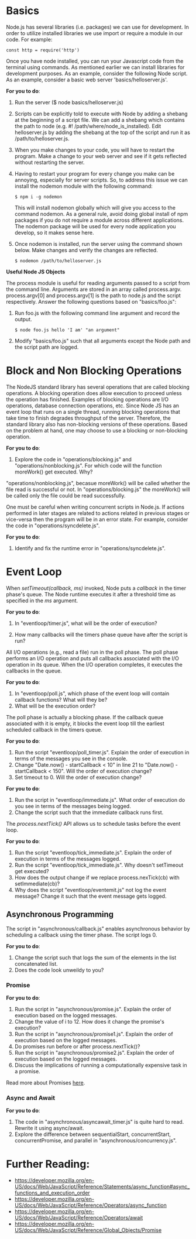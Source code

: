 # Basics

Node.js has several libraries (i.e. packages) we can use for development. In order to utilize installed libraries we use import or require a module in our code. For example:

    const http = require('http')

Once you have node installed, you can run your Javascript code from the terminal using commands. As mentioned earlier we can install libraries for development purposes. As an example, consider the following Node script.
As an example, consider a basic web server 'basics/helloserver.js'.

**For you to do**:

1. Run the server ($ node basics/helloserver.js)

2. Scripts can be explicitly told to execute with Node by adding a shebang at the beginning of a script file. We can add a shebang which contains the path to node (e.g. #! /path/where/node_is_installed).
   Edit helloserver.js by adding the shebang at the top of the script and run it as /path/to/helloserver.js.

3. When you make changes to your code, you will have to restart the program. Make a change to your web server and see if it gets reflected without restarting the server.

4. Having to restart your program for every change you make can be annoying, especially for server scripts. So, to address this issue we can install the nodemon module with the following command:

    `$ npm i -g nodemon`

    This will install nodemon globally which will give you access to the command nodemon. As a general rule, avoid doing global install of npm packages if you do not require a module across different applications. The nodemon package will be used for every node application you develop, so it makes sense here.

5. Once nodemon is installed, run the server using the command shown below. Make changes and verify the changes are reflected.

    `$ nodemon /path/to/helloserver.js`

**Useful Node JS Objects**

The process module is useful for reading arguments passed to a script from the command line. Arguments are stored in an array called process.argv. process.argv[0] and process.argv[1] is the path to node.js and the script respectively.
Answer the following questions based on "basics/foo.js":

1. Run foo.js with the following command line argument and record the output.

    `$ node foo.js hello 'I am' "an argument"`

2. Modify "basics/foo.js" such that all arguments except the Node path and the script path are logged.

# Block and Non Blocking Operations

The NodeJS standard library has several operations that are called blocking operations. A blocking operation does allow execution to proceed unless the operation has finished. Examples of blocking operations are I/O operations, database connection operations, etc. Since Node JS has an event loop that runs on a single thread, running blocking operations that take time to finish degrades throughput of the server. Therefore, the standard library also has non-blocking versions of these operations. Based on the problem at hand, one may choose to use a blocking or non-blocking operation.

**For you to do**:

1. Explore the code in "operations/blocking.js" and "operations/nonblocking.js". For which code will the function moreWork() get executed. Why?

"operations/nonblocking.js", becasue moreWork() will be called whether the file read is successful or not. In "operations/blocking.js" the moreWork() will be called only the file could be read successfully.

One must be careful when writing concurrent scripts in Node.js. If actions performed in later stages are related to actions related in previous stages or vice-versa then the program will be in an error state.
For example, consider the code in "operations/syncdelete.js".

**For you to do**:

1. Identify and fix the runtime error in "operations/syncdelete.js".

# Event Loop

When _setTimeout(callback, ms)_ invoked, Node puts a _callback_ in the timer phase's queue. The Node runtime executes it after a threshold time as specified in the _ms_ argument.

**For you to do**:

1. In "eventloop/timer.js", what will be the order of execution?

2. How many callbacks will the timers phase queue have after the script is run?

All I/O operations (e.g., read a file) run in the poll phase. The poll phase performs an I/O operation and puts all callbacks associated with the I/O operation in its queue. When the I/O operation completes, it executes the callbacks in the queue.

**For you to do**:

1. In "eventloop/poll.js", which phase of the event loop will contain callback functions? What will they be?
2. What will be the execution order?

The poll phase is actually a blocking phase. If the callback queue associated with it is empty, it blocks the event loop till the earliest scheduled callback in the timers queue.

**For you to do**:

1. Run the script "eventloop/poll_timer.js". Explain the order of execution in terms of the messages you see in the console.
2. Change "Date.now() - startCallback < 10" in line 21 to "Date.now() - startCallback < 150". Will the order of execution change?
3. Set timeout to 0. Will the order of execution change?

**For you to do**:

1. Run the script in "eventloop/immediate.js". What order of execution do you see in terms of the messages being logged.
2. Change the script such that the immediate callback runs first.

The _process.nextTick()_ API allows us to schedule tasks before the event loop.

**For you to do**:

1. Run the script "eventloop/tick_immediate.js". Explain the order of execution in terms of the messages logged.
2. Run the script "eventloop/tick_immediate.js". Why doesn't setTimeout get executed?
3. How does the output change if we replace process.nexTick(cb) with setImmediate(cb)?
4. Why does the script "eventloop/eventemit.js" not log the event message? Change it such that the event message gets logged.

## Asynchronous Programming

The script in "asynchronous/callback.js" enables asynchronous behavior by scheduling a callback using the timer phase.
The script logs 0.

**For you to do**:

1. Change the script such that logs the sum of the elements in the list concatenated list.
2. Does the code look unweildy to you?

### Promise

**For you to do**:

1. Run the script in "asynchronous/promise.js". Explain the order of execution based on the logged messages.
2. Change the value of i to 12. How does it change the promise's execution?
3. Run the script in "asynchronous/promise1.js". Explain the order of execution based on the logged messages.
4. Do promises run before or after process.nextTick()?
5. Run the script in "asynchronous/promise2.js". Explain the order of execution based on the logged messages.
6. Discuss the implications of running a computationally expensive task in a promise.

Read more about Promises [here](https://developer.mozilla.org/en-US/docs/Web/JavaScript/Guide/Using_promises#common_mistakes).

### Async and Await

**For you to do**:

1. The code in "asynchronous/asyncawait_timer.js" is quite hard to read. Rewrite it using async/await.
2. Explore the difference between sequentialStart, concurrentStart, concurrentPromise, and parallel in "asynchronous/concurrency.js".

# Further Reading:

-   https://developer.mozilla.org/en-US/docs/Web/JavaScript/Reference/Statements/async_function#async_functions_and_execution_order
-   https://developer.mozilla.org/en-US/docs/Web/JavaScript/Reference/Operators/async_function
-   https://developer.mozilla.org/en-US/docs/Web/JavaScript/Reference/Operators/await
-   https://developer.mozilla.org/en-US/docs/Web/JavaScript/Reference/Global_Objects/Promise
